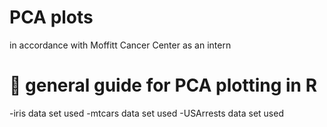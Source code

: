 # PCA plots
in accordance with Moffitt Cancer Center as an intern
# :pencil: general guide for PCA plotting in R
-iris data set used
-mtcars data set used
-USArrests data set used


